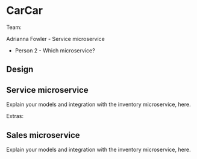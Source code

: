 # CarCar

Team:

Adrianna Fowler - Service microservice
* Person 2 - Which microservice?

## Design

## Service microservice

Explain your models and integration with the inventory
microservice, here.

Extras:

## Sales microservice

Explain your models and integration with the inventory
microservice, here.
